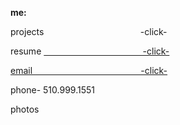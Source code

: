**me:**

projects
&emsp; &emsp; &emsp; &emsp; &emsp; &emsp; &emsp; &emsp; &ensp;-click-

resume
<a href="test.docx" download>
 &emsp; &emsp; &emsp; &emsp; &emsp; &emsp; &emsp; &ensp;  &emsp; &nbsp;-click-
 
email
<a href="mailto:bharat_nair@hotmail.com">&emsp; &emsp; &emsp; &emsp; &emsp; &emsp; &emsp; &emsp; &emsp; &nbsp; -click-</a><br> 

phone-
510.999.1551

photos
